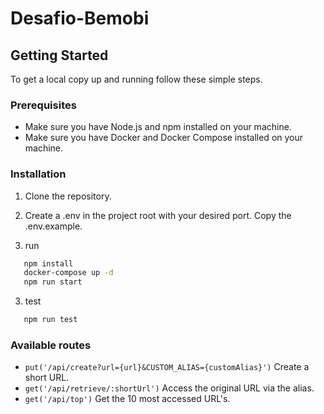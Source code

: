 # Desafio-Bemobi
## Getting Started

To get a local copy up and running follow these simple steps.

### Prerequisites

 - Make sure you have Node.js and npm installed on your machine.
 - Make sure you have Docker and Docker Compose installed on your machine.

### Installation

1. Clone the repository.

2. Create a .env in the project root with your desired port. Copy the .env.example.

2. run 
```sh
   npm install
   docker-compose up -d
   npm run start
```

3. test
```sh
   npm run test
```

### Available routes
   - ```put('/api/create?url={url}&CUSTOM_ALIAS={customAlias}')``` Create a short URL.
   - ```get('/api/retrieve/:shortUrl')``` Access the original URL via the alias.
   - ```get('/api/top')``` Get the 10 most accessed URL's.
